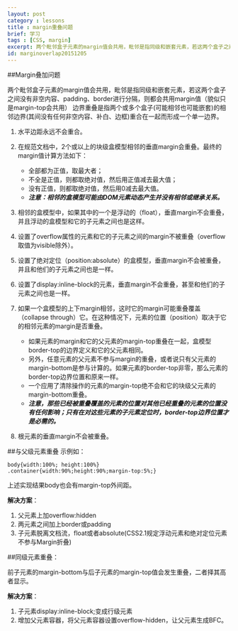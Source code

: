 ```yaml
---
layout: post
category : lessons
title : margin重叠问题
brief: 学习
tags : [CSS, margin]
excerpt: 两个毗邻盒子元素的margin值会共用，毗邻是指同级和嵌套元素，若这两个盒子之间没有非空内容、padding、border进行分隔，则都会共用margin值
id: marginoverlap20151205
---
```


##Margin叠加问题

两个毗邻盒子元素的margin值会共用，毗邻是指同级和嵌套元素，若这两个盒子之间没有非空内容、padding、border进行分隔，则都会共用margin值（貌似只是margin-top会共用）
边界重叠是指两个或多个盒子(可能相邻也可能嵌套)的相邻边界(其间没有任何非空内容、补白、边框)重合在一起而形成一个单一边界。

1. 水平边距永远不会重合。
2. 在规范文档中，2个或以上的块级盒模型相邻的垂直margin会重叠。最终的margin值计算方法如下：
   
   * 全部都为正值，取最大者；
   * 不全是正值，则都取绝对值，然后用正值减去最大值；
   * 没有正值，则都取绝对值，然后用0减去最大值。
   * ***注意：相邻的盒模型可能由DOM元素动态产生并没有相邻或继承关系。***

3. 相邻的盒模型中，如果其中的一个是浮动的（float），垂直margin不会重叠，并且浮动的盒模型和它的子元素之间也是这样。
4. 设置了overflow属性的元素和它的子元素之间的margin不被重叠（overflow取值为visible除外）。
5. 设置了绝对定位（position:absolute）的盒模型，垂直margin不会被重叠，并且和他们的子元素之间也是一样。
6. 设置了display:inline-block的元素，垂直margin不会重叠，甚至和他们的子元素之间也是一样。
7. 如果一个盒模型的上下margin相邻，这时它的margin可能重叠覆盖（collapse through）它。在这种情况下，元素的位置（position）取决于它的相邻元素的margin是否重叠。

   * 如果元素的margin和它的父元素的margin-top重叠在一起，盒模型border-top的边界定义和它的父元素相同。
   * 另外，任意元素的父元素不参与margin的重叠，或者说只有父元素的margin-bottom是参与计算的。如果元素的border-top非零，那么元素的border-top边界位置和原来一样。
   * 一个应用了清除操作的元素的margin-top绝不会和它的块级父元素的margin-bottom重叠。
   * ***注意，那些已经被重叠覆盖的元素的位置对其他已经重叠的元素的位置没有任何影响；只有在对这些元素的子元素定位时，border-top边界位置才是必需的。***
8. 根元素的垂直margin不会被重叠。


##与父级元素重叠
示例如：

	body{width:100%; height:100%} 
	.container{width:90%;height:90%;margin-top:5%;}

上述实现结果body也会有margin-top外间距。

**解决方案**：

1. 父元素上加overflow:hidden
2. 两元素之间加上border或padding 
3. 子元素脱离文档流，float或者absolute(CSS2.1规定浮动元素和绝对定位元素不参与Margin折叠)

##同级元素重叠：

前子元素的margin-bottom与后子元素的margin-top值会发生重叠，二者择其高者显示。


**解决方案**：

1. 子元素display:inline-block;变成行级元素
2. 增加父元素容器，将父元素容器设置overflow-hidden，让父元素生成BFC。

